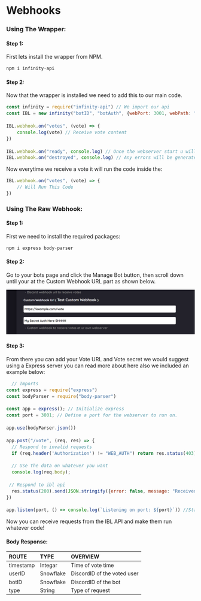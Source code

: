 # Webhooks

### Using The Wrapper:

#### Step 1:

First lets install the wrapper from NPM.

```javascript
npm i infinity-api
```

#### Step 2:

Now that the wrapper is installed we need to add this to our main code.

```javascript
const infinity = require("infinity-api") // We import our api
const IBL = new infinity("botID", "botAuth", {webPort: 3001, webPath: "/IBLhook", webAuth: "Auth you placed in custom webhooks"}); // We fill requirements

IBL.webhook.on("votes", (vote) => {
    console.log(vote) // Receive vote content
})

IBL.webhook.on("ready", console.log) // Once the webserver start u will get message
IBL.webhook.on("destroyed", console.log) // Any errors will be generated from him
```

Now everytime we receive a vote it will run the code inside the:

```javascript
IBL.webhook.on("votes", (vote) => {
    // Will Run This Code
})
```

### Using The Raw Webhook:

#### Step 1:

First we need to install the required packages:

```javascript
npm i express body-parser
```

#### Step 2:

Go to your bots page and click the Manage Bot button, then scroll down until your at the Custom Webhook URL part as shown below.

![](../.gitbook/assets/5bc74f0dd25a98ae4c6fbd2f0dd8d8d8.png)

#### Step 3:

From there you can add your Vote URL and Vote secret we would suggest using a Express server you can read more about here also we included an example below:

```javascript
  // Imports
const express = require("express")
const bodyParser = require("body-parser")

const app = express(); // Initialize express
const port = 3001; // Define a port for the webserver to run on.

app.use(bodyParser.json())

app.post("/vote", (req, res) => {
  // Respond to invalid requests
  if (req.header('Authorization') != "WEB_AUTH") return res.status(403).send(JSON.stringify({error: true, message: "You don't have access to use this endpoint"}));

  // Use the data on whatever you want
  console.log(req.body); 

 // Respond to ibl api
  res.status(200).send(JSON.stringify({error: false, message: "Received the request!"}));
})

app.listen(port, () => console.log(`Listening on port: ${port}`)) //Start the server
```

Now you can receive requests from the IBL API and make them run whatever code!

#### Body Response:

| ROUTE | TYPE | OVERVIEW |
| :--- | :--- | :--- |
| timestamp | Integar | Time of vote time |
| userID | Snowflake | DiscordID of the voted user |
| botID | Snowflake | DiscordID of the bot |
| type | String | Type of request |
